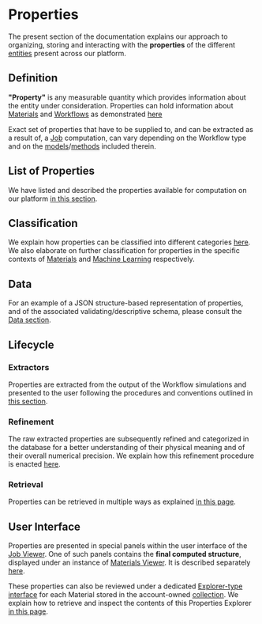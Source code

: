 # Properties 

The present section of the documentation explains our approach to organizing, storing and interacting with the **properties** of the different [entities](../entities-general/overview.md) present across our platform.

## Definition
 
**"Property"** is any measurable quantity which provides information about the entity under consideration. Properties can hold information about [Materials](../materials/overview.md) and [Workflows](../workflows/overview.md) as demonstrated [here](../getting-started/important-concepts.md)

Exact set of properties that have to be supplied to, and can be extracted as a result of, a [Job](../jobs/overview.md) computation, can vary depending on the Workflow type and on the [models](../models/overview.md)/[methods](../methods/overview.md) included therein.

## List of Properties

We have listed and described the properties available for computation on our platform [in this section](../properties-directory/overview.md).

## Classification

We explain how properties can be classified into different categories [here](classification/general.md). We also elaborate on further classification for properties in the specific contexts of [Materials](classification/materials.md) and [Machine Learning](classification/machine-learning.md) respectively.

## Data

For an example of a JSON structure-based representation of properties, and of the associated validating/descriptive schema, please consult the [Data section](data/overview.md).

## Lifecycle

### Extractors

Properties are extracted from the output of the Workflow simulations and presented to the user following the procedures and conventions outlined in [this section](extractor.md).

### Refinement

The raw extracted properties are subsequently refined and categorized in the database for a better understanding of their physical meaning and of their overall numerical precision. We explain how this refinement procedure is enacted [here](refinement.md). 

### Retrieval

Properties can be retrieved in multiple ways as explained [in this page](retrieval.md).

## User Interface

Properties are presented in special panels within the user interface of the [Job Viewer](../jobs/ui/viewer.md). One of such panels contains the **final computed structure**, displayed under an instance of [Materials Viewer](../materials/ui/viewer.md). It is described separately [here](ui/viewer.md).

These properties can also be reviewed under a dedicated [Explorer-type interface](../entities-general/ui/explorer.md) for each Material stored in the account-owned [collection](../accounts/collections.md). We explain how to retrieve and inspect the contents of this Properties Explorer [in this page](ui/explorer.md). 
